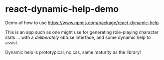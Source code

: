 # react-dynamic-help-demo
Demo of how to use https://www.npmjs.com/package/react-dynamic-help

This is an app such as one might use for generating role-playing character stats ... with a _deliberately_ obtuse interface, and some dynamic help to assist.

Dynamic help is prototypical, no css, same maturity as the library!

